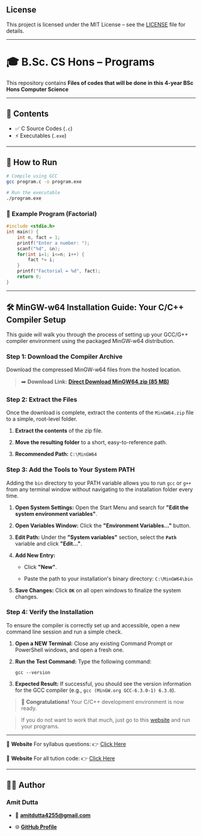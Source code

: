 ## License
This project is licensed under the MIT License – see the [LICENSE](LICENSE) file for details.

---

# 🎓 B.Sc. CS Hons – Programs

This repository contains **Files of codes that will be done in this 4-year BSc Hons Computer Science**

---

## 📂 Contents

* ✅ C Source Codes (`.c`)
* ⚡ Executables (`.exe`)

---

## 🚀 How to Run

```bash
# Compile using GCC
gcc program.c -o program.exe

# Run the executable
./program.exe
```

### 📌 Example Program (Factorial)

```c
#include <stdio.h>
int main() {
    int n, fact = 1;
    printf("Enter a number: ");
    scanf("%d", &n);
    for(int i=1; i<=n; i++) {
        fact *= i;
    }
    printf("Factorial = %d", fact);
    return 0;
}
```

---

## 🛠️ MinGW-w64 Installation Guide: Your C/C++ Compiler Setup

This guide will walk you through the process of setting up your GCC/G++ compiler environment using the packaged MinGW-w64 distribution.

### Step 1: Download the Compiler Archive

Download the compressed MinGW-w64 files from the hosted location.

> ➡️ **Download Link:** [**Direct Download MinGW64.zip (85 MB)**](https://aranag.site/download/MinGW64.zip)

### Step 2: Extract the Files

Once the download is complete, extract the contents of the `MinGW64.zip` file to a simple, root-level folder.

1. **Extract the contents** of the zip file.

2. **Move the resulting folder** to a short, easy-to-reference path.

3. **Recommended Path:** `C:\MinGW64`

### Step 3: Add the Tools to Your System PATH

Adding the `bin` directory to your PATH variable allows you to run `gcc` or `g++` from any terminal window without navigating to the installation folder every time.

1. **Open System Settings:** Open the Start Menu and search for **"Edit the system environment variables"**.

2. **Open Variables Window:** Click the **"Environment Variables..."** button.

3. **Edit Path:** Under the **"System variables"** section, select the **`Path`** variable and click **"Edit..."**.

4. **Add New Entry:**

   * Click **"New"**.

   * Paste the path to your installation's binary directory: `C:\MinGW64\bin`

5. **Save Changes:** Click **`OK`** on all open windows to finalize the system changes.

### Step 4: Verify the Installation

To ensure the compiler is correctly set up and accessible, open a new command line session and run a simple check.

1. **Open a NEW Terminal:** Close any existing Command Prompt or PowerShell windows, and open a fresh one.

2. **Run the Test Command:** Type the following command:

   ```
   gcc --version
   ```

3. **Expected Result:** If successful, you should see the version information for the GCC compiler (e.g., `gcc (MinGW.org GCC-6.3.0-1) 6.3.0`).

> 🎉 **Congratulations!** Your C/C++ development environment is now ready.

> If you do not want to work that much, just go to this [website](https://www.programiz.com/c-programming/online-compiler) and run your programs.

---

🔗 **Website**
For syllabus questions:
👉 [Click Here](https://aranag.site/github)

🔗 **Website**
For all tution code:
👉 [Click Here](https://aranag.site/tuition-c)

---

## 👨‍💻 Author

### Amit Dutta

* 📧 **amitdutta4255@gmail.com**

* 🌐 [**GitHub Profile**](https://github.com/notamitgamer)
